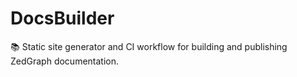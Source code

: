 # DocsBuilder
📚 Static site generator and CI workflow for building and publishing ZedGraph documentation.
